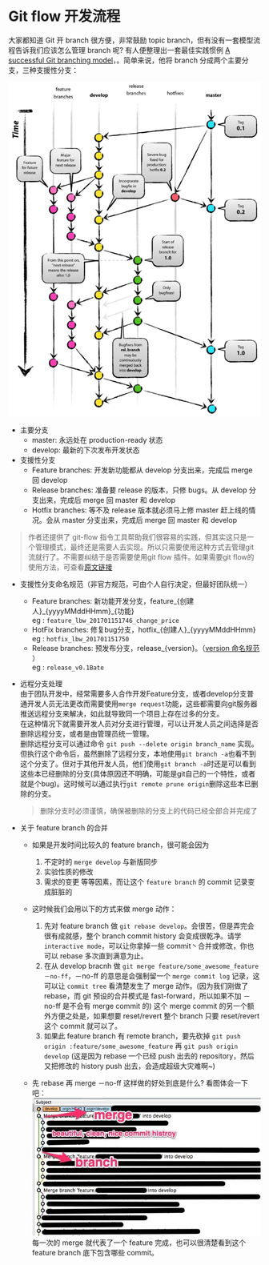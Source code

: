# Git flow 开发流程

大家都知道 Git 开 branch 很方便，非常鼓励 topic branch，但有没有一套模型流程告诉我们应该怎么管理 branch 呢? 有人便整理出一套最佳实践惯例 [A successful Git branching model](http://nvie.com/posts/a-successful-git-branching-model/)，。简单来说，他将 branch 分成两个主要分支，三种支援性分支：

![git flow模式 图解](/resources/image/git_flow.png)

- 主要分支  
  * master: 永远处在 production-ready 状态 
  * develop: 最新的下次发布开发状态
- 支援性分支
  * Feature branches: 开发新功能都从 develop 分支出来，完成后 merge 回 develop
  * Release branches: 准备要 release 的版本，只修 bugs。从 develop 分支出来，完成后 merge 回 master 和 develop
  * Hotfix branches: 等不及 release 版本就必须马上修 master 赶上线的情况。会从 master 分支出来，完成后 merge 回 master 和 develop

> 作者还提供了 git-flow 指令工具帮助我们很容易的实践，但其实这只是一个管理模式，最终还是需要人去实现。所以只需要使用这种方式去管理git流就行了。不需要纠结于是否需要使用git flow 插件。如果需要git flow的使用方法，可查看[原文链接](https://ihower.tw/blog/archives/5140)

- 支援性分支命名规范（非官方规范，可由个人自行决定，但最好团队统一）  
  * Feature branches: 新功能开发分支，feature\_{创建人}\_{yyyyMMddHHmm}\_{功能}  
    eg : `feature_lbw_201701151746_change_price`
  * HotFix branches: 修复bug分支，hotfix\_{创建人}\_{yyyyMMddHHmm}  
    eg : `hotfix_lbw_201701151750`
  * Release branches: 预发布分支，release\_{version}。（[version 命名规范](../version.md) ）  
    eg : `release_v0.1Bate`

- 远程分支处理  
  由于团队开发中，经常需要多人合作开发Feature分支，或者develop分支普通开发人员无法更改而需要使用`merge request`功能，这些都需要向git服务器推送远程分支来解决，如此就导致同一个项目上存在过多的分支。  
  在这种情况下就需要开发人员对分支进行管理，可以让开发人员之间选择是否删除远程分支，或者是由管理员统一管理。  
  删除远程分支可以通过命令  `git push --delete origin branch_name` 实现。  
  但执行这个命令后，虽然删除了远程分支，本地使用`git branch -a`也看不到这个分支了。但对于其他开发人员，他们使用`git branch -a`时还是可以看到这些本已经删除的分支(具体原因还不明确，可能是git自己的一个特性，或者就是个bug)。这时候可以通过执行`git remote prune origin`删除这些本已删除的分支。  
  > 删除分支时必须谨慎，确保被删除的分支上的代码已经全部合并完成了

- 关于 feature branch 的合并

    - 如果是开发时间比较久的 feature branch，很可能会因为  
      1. 不定时的 `merge develop` 与新版同步  
      2. 实验性质的修改  
      3. 需求的变更
      等等因素，而让这个 `feature branch` 的 commit 记录变成脏脏的
    - 这时候我们会用以下的方式来做 merge 动作：  
      1. 先对 feature branch 做 `git rebase develop`。会很苦，但是弄完会很有成就感，整个 branch commit history 会变成很乾净。请学 `interactive mode`，可以让你拿掉一些 commit丶合并或修改，你也可以 rebase 多次直到满意为止。
      1. 在从 develop bracnh 做 `git merge feature/some_awesome_feature －no-ff`，－no-ff 的意思是会强制留一个 `merge commit log` 记录，这可以让 `commit tree` 看清楚发生了 merge 动作。(因为我们刚做了 rebase，而 git 预设的合并模式是 fast-forward，所以如果不加 －no-ff 是不会有 merge commit 的) 这个 merge commit 的另一个额外方便之处是，如果想要 reset/revert 整个 branch 只要 reset/revert 这个 commit 就可以了。
      1. 如果此 feature branch 有 remote branch，要先砍掉 `git push origin :feature/some_awesome_feature` 再 `git push origin develop` (这是因为 rebase 一个已经 push 出去的 repository，然后又把修改的 history push 出去，会造成超级大灾难啊~)

    - 先 rebase 再 merge －no-ff 这样做的好处到底是什么? 看图体会一下吧：
    ![commit tree 图](/resources/image/git-branch1.jpg)  
    每一次的 merge 就代表了一个 feature 完成，也可以很清楚看到这个 feature branch 底下包含哪些 commit。
